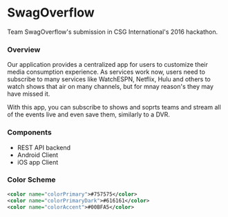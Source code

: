 # SwagOverflow

Team SwagOverflow's submission in CSG International's 2016 hackathon.

### Overview

Our application provides a centralized app for users to customize their media consumption experience. As services work now, users need to subscribe to many services like WatchESPN, Netflix, Hulu and others to watch shows that air on many channels, but for mnay reason's they may have missed it.

With this app, you can subscribe to shows and soprts teams and stream all of the events live and even save them, similarly to a DVR.

### Components

 - REST API backend
 - Android Client
 - iOS app Client

### Color Scheme

```xml
<color name="colorPrimary">#757575</color>
<color name="colorPrimaryDark">#616161</color>
<color name="colorAccent">#00BFA5</color>
```
